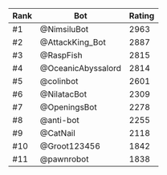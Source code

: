 Rank|Bot|Rating
---|---|---
#1|@NimsiluBot|2963
#2|@AttackKing_Bot|2887
#3|@RaspFish|2815
#4|@OceanicAbyssalord|2814
#5|@colinbot|2601
#6|@NilatacBot|2309
#7|@OpeningsBot|2278
#8|@anti-bot|2255
#9|@CatNail|2118
#10|@Groot123456|1842
#11|@pawnrobot|1838
